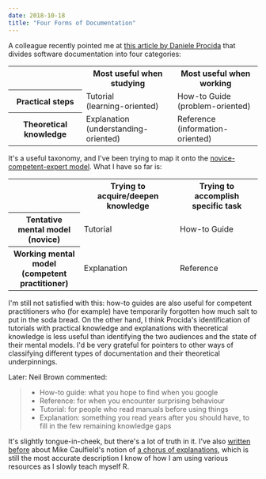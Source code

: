 ```yaml
---
date: 2018-10-18
title: "Four Forms of Documentation"
---
```


A colleague recently pointed me at [this article by Daniele Procida](https://www.divio.com/blog/documentation/)
that divides software documentation into four categories:

<table class="centered">
  <tr>
    <th></th>
    <th>Most useful when studying</th>
    <th>Most useful when working</th>
  </tr>
  <tr>
    <th>Practical steps</th>
    <td>Tutorial<br>(learning-oriented)</td>
    <td>How-to Guide<br>(problem-oriented)</td>
  </tr>
  <tr>
    <th>Theoretical knowledge</th>
    <td>Explanation<br>(understanding-oriented)</td>
    <td>Reference<br>(information-oriented)</td>
  </tr>
</table>

It's a useful taxonomy,
and I've been trying to map it onto the [novice-competent-expert model](http://teachtogether.tech/en/models/).
What I have so far is:

<table class="centered">
  <tr>
    <th></th>
    <th>Trying to acquire/deepen knowledge</th>
    <th>Trying to accomplish specific task</th>
  </tr>
  <tr>
    <th>Tentative mental model<br>(novice)</th>
    <td>Tutorial</td>
    <td>How-to Guide</td>
  </tr>
  <tr>
    <th>Working mental model<br>(competent practitioner)</th>
    <td>Explanation</td>
    <td>Reference</td>
  </tr>
</table>

I'm still not satisfied with this:
how-to guides are also useful for competent practitioners who
(for example)
have temporarily forgotten how much salt to put in the soda bread.
On the other hand,
I think Procida's identification of tutorials with practical knowledge
and explanations with theoretical knowledge is less useful
than identifying the two audiences and the state of their mental models.
I'd be very grateful for pointers to other ways of classifying different types of documentation
and their theoretical underpinnings.

Later: Neil Brown commented:

> -   How-to guide: what you hope to find when you google
> -   Reference: for when you encounter surprising behaviour
> -   Tutorial: for people who read manuals before using things
> -   Explanation: something you read years after you should have, to fill in the few remaining knowledge gaps

It's slightly tongue-in-cheek, but there's a lot of truth in it.
I've also [written](@root/2017/12/30/lesson-competition/)
[before](@root/2016/09/10/collaborative-choral-software-exegesis/)
about Mike Caulfield's notion of [a chorus of explanations](https://hapgood.us/2016/05/13/choral-explanations/),
which is still the most accurate description I know of how I am using various resources
as I slowly teach myself R.
